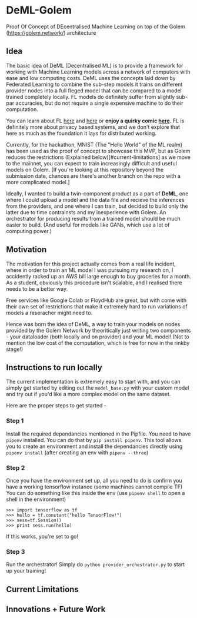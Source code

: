 # DeML-Golem
Proof Of Concept of DEcentralised Machine Learning on top of the Golem (https://golem.network/) architecture


## Idea

The basic idea of DeML (Decentralised ML) is to provide a framework for working with Machine Learning models across a network of computers with ease and low computing costs. DeML uses the concepts laid down by Federated Learning to combine the sub-step models it trains on different provider nodes into a full fleged model that can be compared to a model trained completely locally. FL models do definitely suffer from slightly sub-par accuracies, but do not require a single expensive machine to do their computation.


You can learn about FL [here](https://ai.googleblog.com/2017/04/federated-learning-collaborative.html) and [here](https://arxiv.org/pdf/1602.05629) or **enjoy a quirky comic [here](https://federated.withgoogle.com/).** FL is definitely more about privacy based systems, and we don't explore that here as much as the foundation it lays for distributed working.


Currently, for the hackathon, MNIST (The "Hello World" of the ML realm) has been used as the proof of concept to showcase this MVP, but as Golem reduces the restrictions (Explained below)[#current-limitations] as we move to the mainnet, you can expect to train increasingly difficult and useful models on Golem. [If you're looking at this repository beyond the submission date, chances are there's another branch on the repo with a more complicated model.]


Ideally, I wanted to build a twin-component product as a part of **DeML**, one where I could upload a model and the data file and recieve the inferences from the providers, and one where I can train, but decided to build only the latter due to time contrainsts and my inexperience with Golem. An orchestrator for producing results from a trained model should be much easier to build. (And useful for models like GANs, which use a lot of computing power.)


## Motivation

The motivation for this project actually comes from a real life incident, where in order to train an ML model I was pursuing my research on, I accidently racked up an AWS bill large enough to buy groceries for a month. As a student, obviously this procedure isn't scalable, and I realised there needs to be a better way.

Free services like Google Colab or FloydHub are great, but with come with their own set of restrictions that make it extremely hard to run variations of models a reseracher might need to.

Hence was born the idea of DeML, a way to train your models on nodes provided by the Golem Network by theoritically just writing two components - your dataloader (both locally and on provider) and your ML model!
(Not to mention the low cost of the computation, which is free for now in the rinkby stage!)


## Instructions to run locally

The current implementation is extremely easy to start with, and you can simply get started by editing out the ```model_base.py``` with your custom model and try out if you'd like a more complex model on the same dataset.

Here are the proper steps to get started - 

### Step 1
 Install the required dependancies mentioned in the Pipfile. You need to have ```pipenv``` installed. You can do that by ```pip install pipenv```. This tool allows you to create an environment and install the dependancies directly using ```pipenv install``` (after creating an env with ```pipenv --three```)

### Step 2
 Once you have the environment set up, all you need to do is confirm you have a working tensorflow instance (some machines cannot compile TF) 
 You can do something like this inside the env
 (use ```pipenv shell``` to open a shell in the environment)
 ```
 >>> import tensorflow as tf
 >>> hello = tf.constant("hello TensorFlow!")
 >>> sess=tf.Session() 
 >>> print sess.run(hello)
 ```
 If this works, you're set to go!

### Step 3
 Run the orchestrator! Simply do
 ```python provider_orchestrator.py``` to start up your training!

## Current Limitations


## Innovations + Future Work

